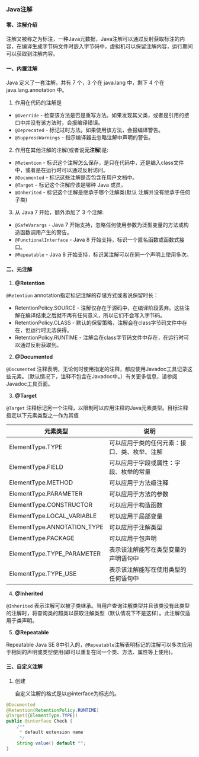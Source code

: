 ### Java注解

#### 零、注解介绍

​		注解又被称之为标注，一种Java元数据，Java注解可以通过反射获取标注的内容，在编译生成字节码文件时嵌入字节码中，虚拟机可以保留注解内容，运行期间可以获取到注解内容。

#### 一、内置注解

Java 定义了一套注解，共有 7 个，3 个在 java.lang 中，剩下 4 个在 java.lang.annotation 中。

1. 作用在代码的注解是

- `@Override` - 检查该方法是否是重写方法。如果发现其父类，或者是引用的接口中并没有该方法时，会报编译错误。
- `@Deprecated` - 标记过时方法。如果使用该方法，会报编译警告。
- `@SuppressWarnings` - 指示编译器去忽略注解中声明的警告。

2. 作用在其他注解的注解(或者说**元注解**)是:

- `@Retention` - 标识这个注解怎么保存，是只在代码中，还是编入class文件中，或者是在运行时可以通过反射访问。
- `@Documented` - 标记这些注解是否包含在用户文档中。
- `@Target` - 标记这个注解应该是哪种 Java 成员。
- `@Inherited` - 标记这个注解是继承于哪个注解类(默认 注解并没有继承于任何子类)

3. 从 Java 7 开始，额外添加了 3 个注解:

- `@SafeVarargs` - Java 7 开始支持，忽略任何使用参数为泛型变量的方法或构造函数调用产生的警告。
- `@FunctionalInterface` - Java 8 开始支持，标识一个匿名函数或函数式接口。
- `@Repeatable` - Java 8 开始支持，标识某注解可以在同一个声明上使用多次。

#### 二、元注解

1. **@Retention**

`@Retention` annotation指定标记注解的存储方式或者说保留时长：

- RetentionPolicy.SOURCE - 注解仅存在于源码中，在编译阶段丢弃。这些注解在编译结束之后就不再有任何意义，所以它们不会写入字节码。
- RetentionPolicy.CLASS - 默认的保留策略，注解会在class字节码文件中存在，但运行时无法获得。
- RetentionPolicy.RUNTIME - 注解会在class字节码文件中存在，在运行时可以通过反射获取到。

2. **@Documented**

`@Documented` 注释表明，无论何时使用指定的注释，都应使用Javadoc工具记录这些元素。（默认情况下，注释不包含在Javadoc中。）有关更多信息，请参阅 Javadoc工具页面。

3. **@Target**

`@Target` 注释标记另一个注释，以限制可以应用注释的Java元素类型。目标注释指定以下元素类型之一作为其值

| 元素类型                    | 说明                                         |
| --------------------------- | -------------------------------------------- |
| ElementType.TYPE            | 可以应用于类的任何元素：接口、类、枚举、注解 |
| ElementType.FIELD           | 可以应用于字段或属性：字段、枚举的常量       |
| ElementType.METHOD          | 可以应用于方法级注释                         |
| ElementType.PARAMETER       | 可以应用于方法的参数                         |
| ElementType.CONSTRUCTOR     | 可以应用于构造函数                           |
| ElementType.LOCAL_VARIABLE  | 可以应用于局部变量                           |
| ElementType.ANNOTATION_TYPE | 可以应用于注解类型                           |
| ElementType.PACKAGE         | 可以应用于包声明                             |
| ElementType.TYPE_PARAMETER  | 表示该注解能写在类型变量的声明语句中         |
| ElementType.TYPE_USE        | 表示该注解能写在使用类型的任何语句中         |

4. **@Inherited**

`@Inherited` 表示注解可以被子类继承。当用户查询注解类型并且该类没有此类型的注解时，将查询类的超类以获取注解类型（默认情况下不是这样）。此注解仅适用于类声明。

5. **@Repeatable**

Repeatable Java SE 8中引入的，`@Repeatable`注解表明标记的注解可以多次应用于相同的声明或类型使用(即可以重复在同一个类、方法、属性等上使用)。

#### 三、自定义注解

1. 创建

   自定义注解的格式是以@interface为标志的。

```Java
@Documented
@Retention(RetentionPolicy.RUNTIME)
@Target({ElementType.TYPE})
public @interface Check {
    /**
     * default extension name
     */
    String value() default "";
}
```

